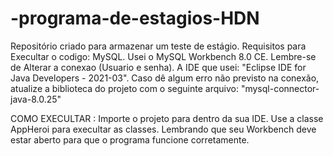 # -programa-de-estagios-HDN
Repositório criado para armazenar um teste de estágio.
Requisitos para Execultar o codigo:
MySQL. Usei o MySQL Workbench 8.0 CE.
Lembre-se de Alterar a conexao (Usuario e senha).
A IDE que usei: "Eclipse IDE for Java Developers - 2021-03".
Caso dê algum erro não previsto na conexão, atualize a biblioteca do projeto com o seguinte arquivo: "mysql-connector-java-8.0.25"

COMO EXECULTAR : Importe o projeto para dentro da sua IDE. Use a classe AppHeroi para execultar as classes. Lembrando que seu Workbench deve estar aberto para que o programa funcione corretamente.
